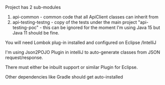 
Project has 2 sub-modules 

1) api-common - common code that all ApiClient classes can inherit from
2) api-testing-testng - copy of the tests under the main project "api-testing-poc" - this can be ignored for the moment
I'm using Java 15 but Java 11 should be fine.

You will need Lombok plug-in installed and configured on Eclipse /IntelliJ

I'm using Json2POJO Plugin in intelliJ to auto-generate classes from JSON request/response. 

There must either be inbuilt support or similar Plugin for Eclipse.

Other dependencies like Gradle should get auto-installed